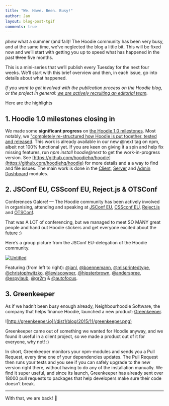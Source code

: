 ```yaml
---
title: "We. Have. Been. Busy!"
author: Jan
layout: blog-post-tgif
comments: true
---
```


*phew* what a summer (and fall)! The Hoodie community has been very busy, and at the same time, we’ve neglected the blog a little bit. This will be fixed now and we’ll start with getting you up to speed what has happened in the past <strike>three</strike> five months.

This is a mini-series that we’ll publish every Tuesday for the next four weeks. We’ll start with this brief overview and then, in each issue, go into details about what happened.

*If you want to get involved with the publication process on the Hoodie blog, or the project in general: [we are actively recruiting an editorial team](https://github.com/hoodiehq/discussion/issues/84).*

Here are the highlights

## 1. Hoodie 1.0 milestones closing in

We made some **significant progress** on [the Hoodie 1.0 milestones](http://gr2m.github.io/milestones/). Most notably, we ["completely re-structured how Hoodie is put together, tested and released](https://github.com/hoodiehq/discussion/issues/76). This work is already available in our new @next tag on npm, albeit not 100% functional yet. If you are keen on giving it a spin and help fix missing features, run *npm install hoodie@next* to get the work-in-progress version. See [https://github.com/hoodiehq/hoodie](https://github.com/hoodiehq/hoodie) for more details and a a way to find and file issues. The main work is done in the [Client](https://github.com/hoodiehq/hoodie-client), [Server](https://github.com/hoodiehq/hoodie-server) and [Admin Dashboard](https://github.com/hoodiehq/hoodie-admin-dashboard) modules.


## 2. JSConf EU, CSSconf EU, Reject.js & OTSConf

Conferences Galore! — The Hoodie community has been actively involved in organising, attending and speaking at [JSConf EU](http://2015.jsconf.eu), [CSSconf EU](http://2015.cssconf.eu), [Reject.js](http://rejectjs.org) and [OTSConf](https://otsconf.com).

That was A LOT of conferencing, but we managed to meet SO MANY great people and hand out Hoodie stickers and get everyone excited about the future :)

Here’s a group picture from the JSConf EU-delegation of the Hoodie community.

<a data-flickr-embed="true"  href="https://www.flickr.com/photos/blank22763/21840012061/in/dateposted/" title="Untitled"><img src="https://farm1.staticflickr.com/584/21840012061_84207361b8_h.jpg" width="1600" height="1133" alt="Untitled"></a><script async src="//embedr.flickr.com/assets/client-code.js" charset="utf-8"></script>

Featuring (from left to right): 
[@janl](https://twitter.com/janl), [@boennemann](https://twitter.com/boennemann), [@misprintedtype](https://twitter.com/misprintedtype), [@christophwitzko](https://twitter.com/christophwitzko), [@lewiscowper](https://twitter.com/lewiscowper), [@hipsterbrown](https://twitter.com/hipsterbrown), [@anderspree](https://twitter.com/anderspree), [@espylaub](https://twitter.com/espylaub), [@gr2m](https://twitter.com/gr2m) & [@autofocus](https://twitter.com/autofocus).

## 3. Greenkeeper

As if we hadn’t been busy enough already, Neighbourhoodie Software, the company that helps finance Hoodie, launched a new product: [Greenkeeper](http://greenkeeper.io).

![http://greenkeeper.io](/dist1/blog/2015/11/greenkeeper.png)

Greenkeeper came out of something we wanted for Hoodie anyway, and we found it useful in a client project, so we made a product out of it for everyone, why not! :)

In short, Greenkeeper monitors your npm-modules and sends you a Pull Request, every time one of your dependencies updates. The Pull Request then runs your tests and you see if you can safely upgrade to the new version right  there, without having to do any of the installation manually. We find it super useful, and since its launch, Greenkeeper has already sent over 18000 pull requests to packages that help developers make sure their code doesn’t break.

* * *

With that, we are back! 🎉
